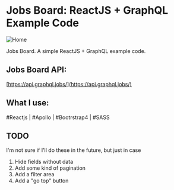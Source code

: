 # Jobs Board: ReactJS + GraphQL Example Code

![Home](http://josemolinaresume.com/reactjs/jobs-board-reactjs-app.png)

Jobs Board. A simple ReactJS + GraphQL example code.

## Jobs Board API:

[https://api.graphql.jobs/](https://api.graphql.jobs/)

## What I use:

#Reactjs | #Apollo | #Bootrstrap4 | #SASS

## TODO

I'm not sure if I'll do these in the future, but just in case

1. Hide fields without data
2. Add some kind of pagination
3. Add a filter area
4. Add a "go top" button
